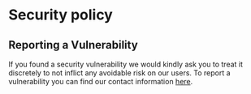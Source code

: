# Security policy

## Reporting a Vulnerability

If you found a security vulnerability we would kindly ask you to treat it discretely to not inflict any avoidable risk on our users. To report a vulnerability you can find our contact information [here](https://stiqr.me/imprint).
<!-- TODO: add twitter DM as option to report vulnerabilities -->
<!-- To report a vulnerability please send us a DM to "TODO: add twitter link" and we will treat it as fast as possible. -->